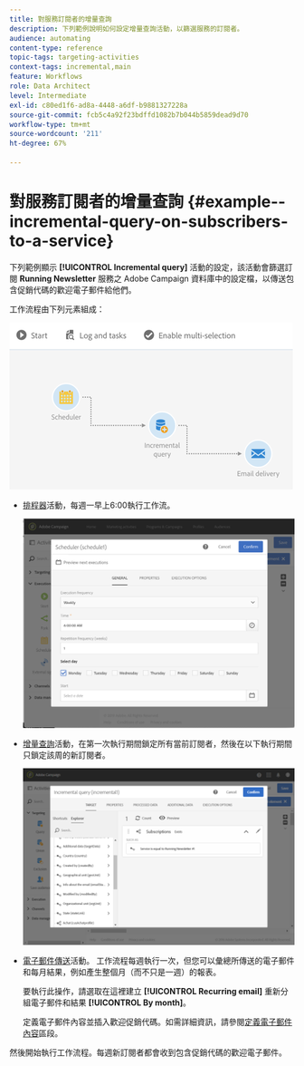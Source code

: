 ```yaml
---
title: 對服務訂閱者的增量查詢
description: 下列範例說明如何設定增量查詢活動，以篩選服務的訂閱者。
audience: automating
content-type: reference
topic-tags: targeting-activities
context-tags: incremental,main
feature: Workflows
role: Data Architect
level: Intermediate
exl-id: c80ed1f6-ad8a-4448-a6df-b9881327228a
source-git-commit: fcb5c4a92f23bdffd1082b7b044b5859dead9d70
workflow-type: tm+mt
source-wordcount: '211'
ht-degree: 67%

---
```


# 對服務訂閱者的增量查詢 {#example--incremental-query-on-subscribers-to-a-service}

下列範例顯示 **[!UICONTROL Incremental query]** 活動的設定，該活動會篩選訂閱 **Running Newsletter** 服務之 Adobe Campaign 資料庫中的設定檔，以傳送包含促銷代碼的歡迎電子郵件給他們。

工作流程由下列元素組成：

![](assets/incremental_query_example1.png)

* [排程器](../../automating/using/scheduler.md)活動，每週一早上6:00執行工作流。

   ![](assets/incremental_query_example2.png)

* [增量查詢](../../automating/using/incremental-query.md)活動，在第一次執行期間鎖定所有當前訂閱者，然後在以下執行期間只鎖定該周的新訂閱者。

   ![](assets/incremental_query_example3.png)

* [電子郵件傳送](../../automating/using/email-delivery.md)活動。 工作流程每週執行一次，但您可以彙總所傳送的電子郵件和每月結果，例如產生整個月（而不只是一週）的報表。

   要執行此操作，請選取在這裡建立 **[!UICONTROL Recurring email]** 重新分組電子郵件和結果 **[!UICONTROL By month]**。

   定義電子郵件內容並插入歡迎促銷代碼。如需詳細資訊，請參閱[定義電子郵件內容](../../designing/using/personalization.md)區段。

然後開始執行工作流程。每週新訂閱者都會收到包含促銷代碼的歡迎電子郵件。
